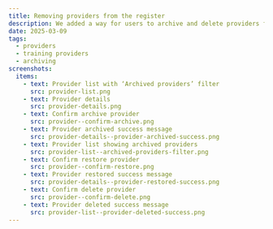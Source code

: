 ```yaml
---
title: Removing providers from the register
description: We added a way for users to archive and delete providers from the register
date: 2025-03-09
tags:
  - providers
  - training providers
  - archiving
screenshots:
  items:
    - text: Provider list with ‘Archived providers’ filter
      src: provider-list.png
    - text: Provider details
      src: provider-details.png
    - text: Confirm archive provider
      src: provider--confirm-archive.png
    - text: Provider archived success message
      src: provider-details--provider-archived-success.png
    - text: Provider list showing archived providers
      src: provider-list--archived-providers-filter.png
    - text: Confirm restore provider
      src: provider--confirm-restore.png
    - text: Provider restored success message
      src: provider-details--provider-restored-success.png
    - text: Confirm delete provider
      src: provider--confirm-delete.png
    - text: Provider deleted success message
      src: provider-list--provider-deleted-success.png
---
```

